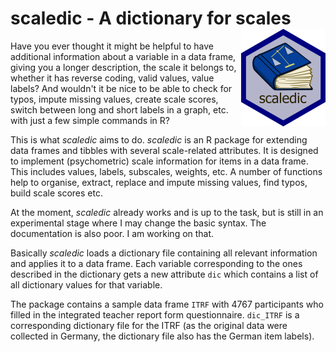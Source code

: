 # scaledic - A dictionary for scales <img src="man/figures/hex-135.png" align="right"/>

Have you ever thought it might be helpful to have additional information about a variable in a data frame, giving you a longer description, the scale it belongs to, whether it has reverse coding, valid values, value labels? And wouldn't it be nice to be able to check for typos, impute missing values, create scale scores, switch between long and short labels in a graph, etc. with just a few simple commands in R?

This is what *scaledic* aims to do. *scaledic* is an R package for extending data frames and tibbles with several scale-related attributes. It is designed to implement (psychometric) scale information for items in a data frame. This includes values, labels, subscales, weights, etc. A number of functions help to organise, extract, replace and impute missing values, find typos, build scale scores etc.

At the moment, *scaledic* already works and is up to the task, but is still in an experimental stage where I may change the basic syntax.
The documentation is also poor. I am working on that.

Basically *scaledic* loads a dictionary file containing all relevant information and applies it to a data frame. Each variable corresponding to the ones described in the dictionary gets a new attribute `dic` which contains a list of all dictionary values for that variable.

The package contains a sample data frame `ITRF` with 4767 participants who filled in the integrated teacher report form questionnaire. `dic_ITRF` is a corresponding dictionary file for the ITRF (as the original data were collected in Germany, the dictionary file also has the German item labels).
